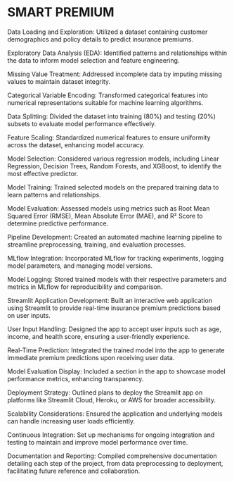 # SMART PREMIUM

Data Loading and Exploration: Utilized a dataset containing customer demographics and policy details to predict insurance premiums.

Exploratory Data Analysis (EDA): Identified patterns and relationships within the data to inform model selection and feature engineering.

Missing Value Treatment: Addressed incomplete data by imputing missing values to maintain dataset integrity.

Categorical Variable Encoding: Transformed categorical features into numerical representations suitable for machine learning algorithms.

Data Splitting: Divided the dataset into training (80%) and testing (20%) subsets to evaluate model performance effectively.

Feature Scaling: Standardized numerical features to ensure uniformity across the dataset, enhancing model accuracy.

Model Selection: Considered various regression models, including Linear Regression, Decision Trees, Random Forests, and XGBoost, to identify the most effective predictor.

Model Training: Trained selected models on the prepared training data to learn patterns and relationships.

Model Evaluation: Assessed models using metrics such as Root Mean Squared Error (RMSE), Mean Absolute Error (MAE), and R² Score to determine predictive performance.

Pipeline Development: Created an automated machine learning pipeline to streamline preprocessing, training, and evaluation processes.

MLflow Integration: Incorporated MLflow for tracking experiments, logging model parameters, and managing model versions.

Model Logging: Stored trained models with their respective parameters and metrics in MLflow for reproducibility and comparison.

Streamlit Application Development: Built an interactive web application using Streamlit to provide real-time insurance premium predictions based on user inputs.

User Input Handling: Designed the app to accept user inputs such as age, income, and health score, ensuring a user-friendly experience.

Real-Time Prediction: Integrated the trained model into the app to generate immediate premium predictions upon receiving user data.

Model Evaluation Display: Included a section in the app to showcase model performance metrics, enhancing transparency.

Deployment Strategy: Outlined plans to deploy the Streamlit app on platforms like Streamlit Cloud, Heroku, or AWS for broader accessibility.

Scalability Considerations: Ensured the application and underlying models can handle increasing user loads efficiently.

Continuous Integration: Set up mechanisms for ongoing integration and testing to maintain and improve model performance over time.

Documentation and Reporting: Compiled comprehensive documentation detailing each step of the project, from data preprocessing to deployment, facilitating future reference and collaboration.



